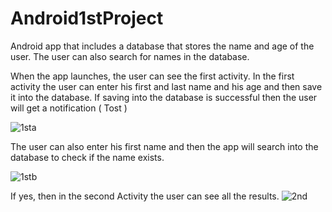 # Android1stProject

Android app that includes a database that stores the name and age of the user. The user can also search for names in the database.


When the app launches, the user can see the first activity.
In the first activity the user can enter his first and last name and his age and then save it into the database. 
If saving into the database is successful then the user will get a notification  ( Tost ) 


![1sta](https://user-images.githubusercontent.com/58575584/112336261-3ae92e80-8cbd-11eb-913d-bd8a2e83f483.JPG)

The user can also enter his first name and then the app will search into the database to check if the name exists.

![1stb](https://user-images.githubusercontent.com/58575584/112336306-463c5a00-8cbd-11eb-8954-4673f30f3343.JPG)

If yes, then in the second Activity the user can see all the results.
![2nd](https://user-images.githubusercontent.com/58575584/112336321-49cfe100-8cbd-11eb-87a5-b792d38bf000.JPG)
